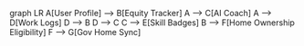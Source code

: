 graph LR
A[User Profile] --> B[Equity Tracker]
A --> C[AI Coach]
A --> D[Work Logs]
D --> B
D --> C
C --> E[Skill Badges]
B --> F[Home Ownership Eligibility]
F --> G[Gov Home Sync]
